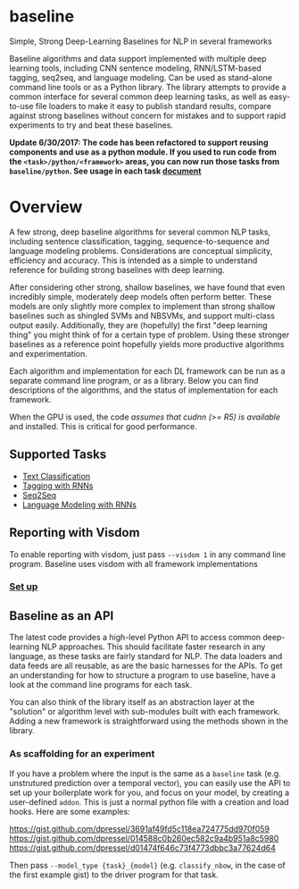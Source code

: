baseline
=========

Simple, Strong Deep-Learning Baselines for NLP in several frameworks

Baseline algorithms and data support implemented with multiple deep learning tools, including CNN sentence modeling, RNN/LSTM-based tagging, seq2seq, and language modeling.  Can be used as stand-alone command line tools or as a Python library.  The library attempts to provide a common interface for several common deep learning tasks, as well as easy-to-use file loaders to make it easy to publish standard results, compare against strong baselines without concern for mistakes and to support rapid experiments to try and beat these baselines.


**Update 6/30/2017: The code has been refactored to support reusing components and use as a python module.  If you used to run code from the `<task>/python/<framework>` areas, you can now run those tasks from `baseline/python`.  See usage in each task [document](docs)**

# Overview

A few strong, deep baseline algorithms for several common NLP tasks,
including sentence classification, tagging, sequence-to-sequence and language modeling problems.  Considerations are conceptual simplicity, efficiency and accuracy.  This is intended as a simple to understand reference for building strong baselines with deep learning.

After considering other strong, shallow baselines, we have found that even incredibly simple, moderately deep models often perform better.  These models are only slightly more complex to implement than strong shallow baselines such as shingled SVMs and NBSVMs, and support multi-class output easily.  Additionally, they are (hopefully) the first "deep learning thing" you might think of for a certain type of problem.  Using these stronger baselines as a reference point hopefully yields more productive algorithms and experimentation.

Each algorithm and implementation for each DL framework can be run as a separate command line program, or as a library.  Below you can find descriptions of the algorithms, and the status of implementation for each framework.

When the GPU is used, the code *assumes that cudnn (>= R5) is available* and installed. This is critical for good performance.

## Supported Tasks

- [Text Classification](docs/classify.md)
- [Tagging with RNNs](docs/tagging.md)
- [Seq2Seq](docs/seq2seq.md)
- [Language Modeling with RNNs](docs/lm.md)


## Reporting with Visdom

To enable reporting with visdom, just pass `--visdom 1` in any command line program.  Baseline uses visdom with all framework implementations

### [Set up](docs/setup.md)

## Baseline as an API

The latest code provides a high-level Python API to access common deep-learning NLP approaches.  This should facilitate faster research in any language, as these tasks are fairly standard for NLP.  The data loaders and data feeds are all reusable, as are the basic harnesses for the APIs.  To get an understanding for how to structure a program to use baseline, have a look at the command line programs for each task.

You can also think of the library itself as an abstraction layer at the "solution" or algorithm level with sub-modules built with each framework. Adding a new framework is straightforward using the methods shown in the library.

### As scaffolding for an experiment

If you have a problem where the input is the same as a `baseline` task (e.g. unstrutured prediction over a temporal vector), you can easily use the API to set up your boilerplate work for you, and focus on your model, by creating a user-defined `addon`.  This is just a normal python file with a creation and load hooks.  Here are some examples:

https://gist.github.com/dpressel/3691af49fd5c118ea724775dd970f059
https://gist.github.com/dpressel/014588c0b260ec582c9a4b951a8c5980
https://gist.github.com/dpressel/d01474f646c73f4773dbbc3a77624d64

Then pass `--model_type {task}_{model}` (e.g. `classify_nbow`, in the case of the first example gist) to the driver program for that task.


